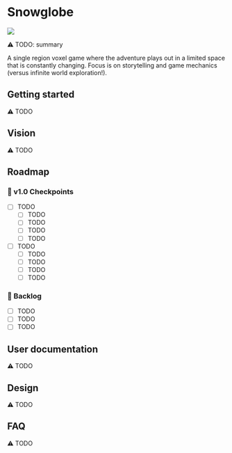 # Snowglobe

[![](https://img.shields.io/badge/feedback-welcome!-1a6)](https://github.com/raiment-studios/monorepo/discussions)

⚠️ TODO: summary

A single region voxel game where the adventure plays out in a limited space that is constantly changing.  Focus is on storytelling and game mechanics (versus infinite world exploration!).

## Getting started

⚠️ TODO

## Vision

⚠️ TODO

## Roadmap

### 🏁 v1.0 Checkpoints

-   [ ] TODO
    -   [ ] TODO
    -   [ ] TODO
    -   [ ] TODO
    -   [ ] TODO
-   [ ] TODO
    -   [ ] TODO
    -   [ ] TODO
    -   [ ] TODO
    -   [ ] TODO

### 🎄 Backlog

-   [ ] TODO
-   [ ] TODO
-   [ ] TODO

## User documentation

⚠️ TODO

## Design

⚠️ TODO

## FAQ

⚠️ TODO
